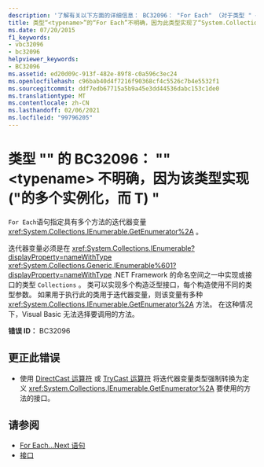 ```yaml
---
description: '了解有关以下方面的详细信息： BC32096： "For Each" （对于类型 " <typename> "）是不明确的，因为该类型实现 ("的多个实例化 T) '
title: 类型“<typename>”的“For Each”不明确，因为此类型实现了“System.Collections.Generic.IEnumerable(Of T)”的多个实例化
ms.date: 07/20/2015
f1_keywords:
- vbc32096
- bc32096
helpviewer_keywords:
- BC32096
ms.assetid: ed20d09c-913f-482e-89f8-c0a596c3ec24
ms.openlocfilehash: c96bab40d4f7216f90368cf4c5526c7b4e5532f1
ms.sourcegitcommit: ddf7edb67715a5b9a45e3dd44536dabc153c1de0
ms.translationtype: MT
ms.contentlocale: zh-CN
ms.lasthandoff: 02/06/2021
ms.locfileid: "99796205"
---
```

# <a name="bc32096-for-each-on-type-typename-is-ambiguous-because-the-type-implements-multiple-instantiations-of-systemcollectionsgenericienumerableof-t"></a>类型 "" 的 BC32096： "" \<typename> 不明确，因为该类型实现 ("的多个实例化，而 T) "

`For Each`语句指定具有多个方法的迭代器变量 <xref:System.Collections.IEnumerable.GetEnumerator%2A> 。

 迭代器变量必须是在 <xref:System.Collections.IEnumerable?displayProperty=nameWithType> <xref:System.Collections.Generic.IEnumerable%601?displayProperty=nameWithType> .NET Framework 的命名空间之一中实现或接口的类型 `Collections` 。 类可以实现多个构造泛型接口，每个构造使用不同的类型参数。 如果用于执行此的类用于迭代器变量，则该变量有多种 <xref:System.Collections.IEnumerable.GetEnumerator%2A> 方法。 在这种情况下，Visual Basic 无法选择要调用的方法。

 **错误 ID：** BC32096

## <a name="to-correct-this-error"></a>更正此错误

- 使用 [DirectCast 运算符](../operators/directcast-operator.md) 或 [TryCast 运算符](../operators/trycast-operator.md) 将迭代器变量类型强制转换为定义 <xref:System.Collections.IEnumerable.GetEnumerator%2A> 要使用的方法的接口。

## <a name="see-also"></a>请参阅

- [For Each...Next 语句](../statements/for-each-next-statement.md)
- [接口](../../programming-guide/language-features/interfaces/index.md)
